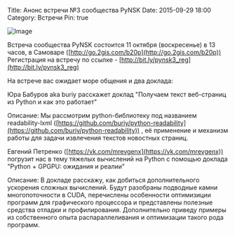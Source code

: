 Title: Анонс встречи №3 сообщества PyNSK
Date: 2015-09-29 18:00
Category: Встречи
Pin: true

![Image](http://pynsk.ru/images/event/event_3.png)

Встреча сообщества PyNSK состоится 11 октября (воскресенье) в 13 часов, в Самоваре ([http://go.2gis.com/b20p](http://go.2gis.com/b20p))
Регистрация на встречу по ссылке - [http://bit.ly/pynsk3_reg](http://bit.ly/pynsk3_reg) 

На встрече вас ожидает море общения и два доклада:

Юра Бабуров aka buriy расскажет доклад  "Получаем текст веб-страниц из Python и как это работает"

Описание: Мы рассмотрим python-библиотеку под названием readability-lxml ([https://github.com/buriy/python-readability](https://github.com/buriy/python-readability)) , её применение и механизм работы для задачи извлечения текстов новостных страниц. 


Евгений Петренко ([https://vk.com/mrevgenx](https://vk.com/mrevgenx)) погрузит нас в тему тяжелых вычислений на Python с помощью доклада "Python + GPGPU: ожидания и реалии"

Описание: В докладе расскажу, как добиться дополнительного ускорения сложных вычислений. Будут разобраны подводные камни многопоточности в CUDA, перечислены особенности оптимизиции программ для графического процессора и представлены полезные средства отладки и профилирования. Дополнительно приведу примеры из собственного опыта распараллеливания и оптимизации такого рода программ.

